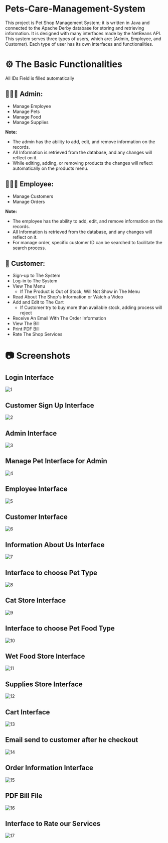 # Pets-Care-Management-System
This project is Pet Shop Management System; it is written in Java and connected to the Apache Derby database for storing and retrieving information. It is designed with many interfaces made by the NetBeans API. This system serves three types of users, which are: (Admin, Employee, and Customer). Each type of user has its own interfaces and functionalities.

# ⚙️ The Basic Functionalities
All IDs Field is filled automatically

## 👨🏻‍💻 Admin: 
* Manage Employee 
* Manage Pets 
* Manage Food 
* Manage Supplies


**Note:**
* The admin has the ability to add, edit, and remove information on the records.
* All Information is retrieved from the database, and any changes will reflect on it.
* While editing, adding, or removing products the changes will reflect automatically on the products menu.


## 👨🏻‍💼 Employee: 
* Manage Customers
* Manage Orders

**Note:**
<br>
* The employee has the ability to add, edit, and remove information on the records.
* All Information is retrieved from the database, and any changes will reflect on it.
* For manage order, specific customer ID can be searched to facilitate the search process.

## 👥 Customer: 
* Sign-up to The System
* Log-in to The System
* View The Menu
  * If The Product is Out of Stock, Will Not Show in The Menu
* Read About The Shop's Information or Watch a Video
* Add and Edit to The Cart
  *  If Customer try to buy more than available stock, adding process will reject
* Receive An Email With The Order Information
* View The Bill
* Print PDF Bill
* Rate The Shop Services

# 📷 Screenshots
## Login Interface
![1](https://user-images.githubusercontent.com/126514202/222896958-f1caa096-ac66-4d54-b03a-4a9f180464e2.png)

##  Customer Sign Up Interface
![2](https://user-images.githubusercontent.com/126514202/222896961-a064e7d9-1c55-4d36-9b02-8128d6c6320a.png)

## Admin Interface
![3](https://user-images.githubusercontent.com/126514202/222896963-a02d110d-ce34-40a1-9784-6a95c5a3ccfe.jpeg)

## Manage Pet Interface for Admin
![4](https://user-images.githubusercontent.com/126514202/222896964-3cf0062b-6ce1-4767-9549-ee9e89713b61.png)

## Employee Interface
![5](https://user-images.githubusercontent.com/126514202/222896966-2a761538-3065-4b28-ab55-c1a39db6fbb5.png)

##  Customer Interface
![6](https://user-images.githubusercontent.com/126514202/222896967-262ca4bf-a010-4679-90ee-8108f758be68.jpeg)

## Information About Us Interface
![7](https://user-images.githubusercontent.com/126514202/222896968-0ed4d470-8db3-4378-9a43-fa6f5df7f07e.jpeg)

##  Interface to choose Pet Type
![8](https://user-images.githubusercontent.com/126514202/222896969-17cfb468-58c1-4851-a8ae-b5140a4d0754.png)

## Cat Store Interface
![9](https://user-images.githubusercontent.com/126514202/222896970-d843ae6b-0867-433e-89c0-847afef45d8f.jpeg)

##  Interface to choose Pet Food Type
![10](https://user-images.githubusercontent.com/126514202/222896971-18f207b9-f69a-4cee-86f6-e7c9dbc45f09.png)

##  Wet Food Store Interface
![11](https://user-images.githubusercontent.com/126514202/222896972-e667a718-b4de-4524-91ba-04891881915c.png)

## Supplies Store Interface
![12](https://user-images.githubusercontent.com/126514202/222896973-659146f3-067e-4969-8fd2-16eb1aa27282.png)

## Cart Interface
![13](https://user-images.githubusercontent.com/126514202/222896974-45be6552-da29-43bc-8b0f-766a794fcd89.png)

##  Email send to customer after he checkout
![14](https://user-images.githubusercontent.com/126514202/222896976-107fd56c-94fe-4101-8df6-efd44bb4277c.jpeg)

##  Order Information Interface
![15](https://user-images.githubusercontent.com/126514202/222896978-13c6c902-5f2b-44cf-b474-2aa96cf7e674.png)

## PDF Bill File
![16](https://user-images.githubusercontent.com/126514202/222896979-bf654f99-98a5-40c6-877c-f2ac0099cdc2.jpeg)

## Interface to Rate our Services
![17](https://user-images.githubusercontent.com/126514202/222896980-69c24415-9507-4fdc-9eed-7f0d40627226.jpeg)

